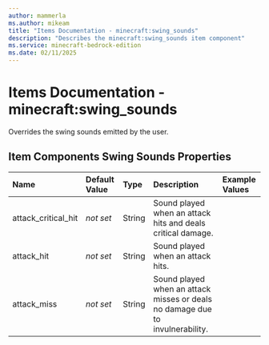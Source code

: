 ```yaml
---
author: mammerla
ms.author: mikeam
title: "Items Documentation - minecraft:swing_sounds"
description: "Describes the minecraft:swing_sounds item component"
ms.service: minecraft-bedrock-edition
ms.date: 02/11/2025 
---
```


# Items Documentation - minecraft:swing_sounds

Overrides the swing sounds emitted by the user.


## Item Components Swing Sounds Properties

|Name       |Default Value |Type |Description |Example Values |
|:----------|:-------------|:----|:-----------|:------------- |
| attack_critical_hit | *not set* | String | Sound played when an attack hits and deals critical damage. |  | 
| attack_hit | *not set* | String | Sound played when an attack hits. |  | 
| attack_miss | *not set* | String | Sound played when an attack misses or deals no damage due to invulnerability. |  | 